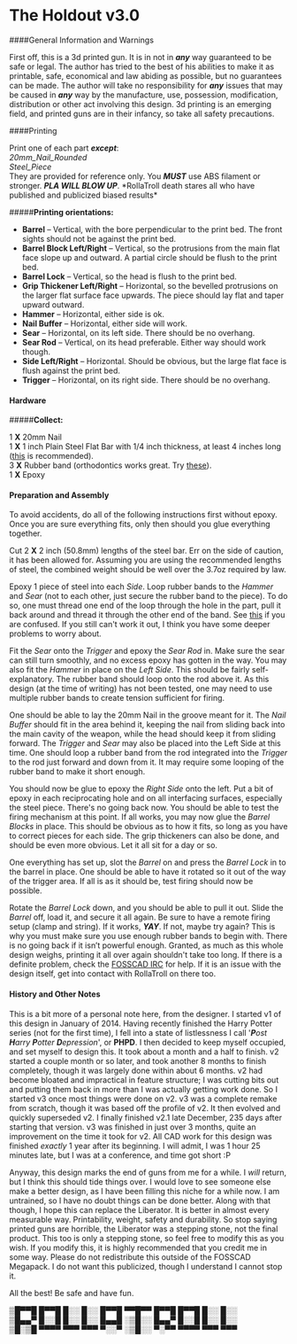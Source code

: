 # The Holdout v3.0

####General Information and Warnings

First off, this is a 3d printed gun. It is in not in ___any___ way guaranteed to be safe or legal. The author has tried to the best of his abilities to make it as printable, safe, economical and law abiding as possible, but no guarantees can be made. The author will take no responsibility for ___any___ issues that may be caused in ___any___ way by the manufacture, use, possession, modification, distribution or other act involving this design. 3d printing is an emerging field, and printed guns are in their infancy, so take all safety precautions.

####Printing

Print one of each part ***except***:  
_20mm\_Nail\_Rounded_  
_Steel\_Piece_  
They are provided for reference only.
You ___MUST___ use ABS filament or stronger. ___PLA WILL BLOW UP___.
\*RollaTroll death stares all who have published and publicized biased results\*

#####**Printing orientations:**  

* **Barrel** – Vertical, with the bore perpendicular to the print bed. The front sights should not be against the print bed.   
* **Barrel Block Left/Right** – Vertical, so the protrusions from the main flat face slope up and outward. A partial circle should be flush to the print bed.
* **Barrel Lock** – Vertical, so the head is flush to the print bed.
* **Grip Thickener Left/Right** – Horizontal, so the bevelled protrusions on the larger flat surface face upwards. The piece should lay flat and taper upward outward.
* **Hammer** – Horizontal, either side is ok.
* **Nail Buffer** – Horizontal, either side will work.
* **Sear** – Horizontal, on its left side. There should be no overhang.
* **Sear Rod** – Vertical, on its head preferable. Either way should work though.
* **Side Left/Right** – Horizontal. Should be obvious, but the large flat face is flush against the print bed.
* **Trigger** – Horizontal, on its right side. There should be no overhang.

#### Hardware

#####**Collect:**  

1 **X** 20mm Nail  
1 **X** 1 inch Plain Steel Flat Bar with 1/4 inch thickness, at least 4 inches long ([this](http://x0.no/ir7s "The Home Depot") is recommended).  
3 **X** Rubber band (orthodontics works great. Try [these](http://x0.no/irsu "Amazon")).  
1 **X** Epoxy

#### Preparation and Assembly

To avoid accidents, do all of the following instructions first without epoxy. Once you are sure everything fits, only then should you glue everything together.

Cut 2 **X** 2 inch (50.8mm) lengths of the steel bar. Err on the side of caution, it has been allowed for. Assuming you are using the recommended lengths of steel, the combined weight should be well over the 3.7oz required by law.

Epoxy 1 piece of steel into each _Side_. Loop rubber bands to the _Hammer_ and _Sear_ (not to each other, just secure the rubber band to the piece). To do so, one must thread one end of the loop through the hole in the part, pull it back around and thread it through the other end of the band. See [this](http://i.imgur.com/2Gqd23W.jpg "Imgur") if you are confused. If you still can't work it out, I think you have some deeper problems to worry about.

Fit the _Sear_ onto the _Trigger_ and epoxy the _Sear Rod_ in. Make sure the sear can still turn smoothly, and no excess epoxy has gotten in the way. You may also fit the _Hammer_ in place on the _Left Side_. This should be fairly self-explanatory. The rubber band should loop onto the rod above it. As this design (at the time of writing) has not been tested, one may need to use multiple rubber bands to create tension sufficient for firing.

One should be able to lay the 20mm Nail in the groove meant for it. The _Nail Buffer_ should fit in the area behind it, keeping the nail from sliding back into the main cavity of the weapon, while the head should keep it from sliding forward. The _Trigger_ and _Sear_ may also be placed into the Left Side at this time. One should loop a rubber band from the rod integrated into the _Trigger_ to the rod just forward and down from it. It may require some looping of the rubber band to make it short enough.

You should now be glue to epoxy the _Right Side_ onto the left. Put a bit of epoxy in each reciprocating hole and on all interfacing surfaces, especially the steel piece. There's no going back now. You should be able to test the firing mechanism at this point. If all works, you may now glue the _Barrel Blocks_ in place. This should be obvious as to how it fits, so long as you have to correct pieces for each side. The grip thickeners can also be done, and should be even more obvious. Let it all sit for a day or so.

One everything has set up, slot the _Barrel_ on and press the _Barrel Lock_ in to the barrel in place. One should be able to have it rotated so it out of the way of the trigger area. If all is as it should be, test firing should now be possible.

Rotate the _Barrel Lock_ down, and you should be able to pull it out. Slide the _Barrel_ off, load it, and secure it all again. Be sure to have a remote firing setup (clamp and string). If it works, ___YAY___. If not, maybe try again? This is why you must make sure you use enough rubber bands to begin with. There is no going back if it isn’t powerful enough. Granted, as much as this whole design weighs, printing it all over again shouldn't take too long. If there is a definite problem, check the [FOSSCAD IRC](http://webchat.oftc.net/?randomnick=0&channels=fosscad&prompt=1&uio=d4 "Webclient") for help. If it is an issue with the design itself, get into contact with RollaTroll on there too.

#### History and Other Notes

This is a bit more of a personal note here, from the designer.
I started v1 of this design in January of 2014. Having recently finished the Harry Potter series (not for the first time), I fell into a state of listlessness I call '_**P**ost **H**arry **P**otter **D**epression_', or **PHPD**. I then decided to keep myself occupied, and set myself to design this. It took about a month and a half to finish. v2 started a couple month or so later, and took another 8 months to finish completely, though it was largely done within about 6 months. v2 had become bloated and impractical in feature structure; I was cutting bits out and putting them back in more than I was actually getting work done. So I started v3 once most things were done on v2. v3 was a complete remake from scratch, though it was based off the profile of v2. It then evolved and quickly superseded v2. I finally finished v2.1 late December, 235 days after starting that version. v3 was finished in just over 3 months, quite an improvement on the time it took for v2. All CAD work for this design was finished _exactly_ 1 year after its beginning. I will admit, I was 1 hour 25 minutes late, but I was at a conference, and time got short :P

Anyway, this design marks the end of guns from me for a while. I _will_ return, but I think this should tide things over. I would love to see someone else make a better design, as I have been filling this niche for a while now. I am untrained, so I have no doubt things can be done better. Along with that though, I hope this can replace the Liberator. It is better in almost every measurable way. Printability, weight, safety and durability. So stop saying printed guns are horrible, the Liberator was a stepping stone, not the final product. This too is only a stepping stone, so feel free to modify this as you wish. If you modify this, it is highly recommended that you credit me in some way. Please do not redistribute this outside of the FOSSCAD Megapack. I do not want this publicized, though I understand I cannot stop it.

All the best! Be safe and have fun.

▒█▀▀█ █▀▀█ █░░ █░░ █▀▀█ ▀▀█▀▀ █▀▀█ █▀▀█ █░░ █░░   
▒█▄▄▀ █░░█ █░░ █░░ █▄▄█ ░▒█░░ █▄▄▀ █░░█ █░░ █░░   
▒█░▒█ ▀▀▀▀ ▀▀▀ ▀▀▀ ▀░░▀ ░▒█░░ ▀░▀▀ ▀▀▀▀ ▀▀▀ ▀▀▀   

